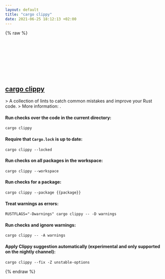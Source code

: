 ```yaml
---
layout: default
title: "cargo clippy"
date: 2021-06-25 18:12:13 +02:00
---
```

{% raw %}
<h2 id="cargo-clippy">
  <a href="/en/common/cargo-clippy.html">cargo clippy</a> <a href="#cargo-clippy"><svg class="icon">
    <use href="/assets/images/unicode_sprite.svg#link" />
  </svg></a>
</h2>
> A collection of lints to catch common mistakes and improve your Rust code.
> More information: <https://github.com/rust-lang/rust-clippy>.

#### Run checks over the code in the current directory:
```shell
cargo clippy
```
#### Require that `Cargo.lock` is up to date:
```shell
cargo clippy --locked
```
#### Run checks on all packages in the workspace:
```shell
cargo clippy --workspace
```
#### Run checks for a package:
```shell
cargo clippy --package {{package}}
```
#### Treat warnings as errors:
```shell
RUSTFLAGS="-Dwarnings" cargo clippy -- -D warnings
```
#### Run checks and ignore warnings:
```shell
cargo clippy -- -A warnings
```
#### Apply Clippy suggestion automatically (experimental and only supported on the nightly channel):
```shell
cargo clippy --fix -Z unstable-options
```
{% endraw %}